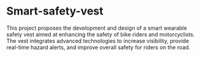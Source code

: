 # Smart-safety-vest
This project proposes the development and design of a smart wearable safety vest aimed at enhancing the safety of bike riders and motorcyclists. The vest integrates advanced technologies to increase visibility, provide real-time hazard alerts, and improve overall safety for riders on the road. 
